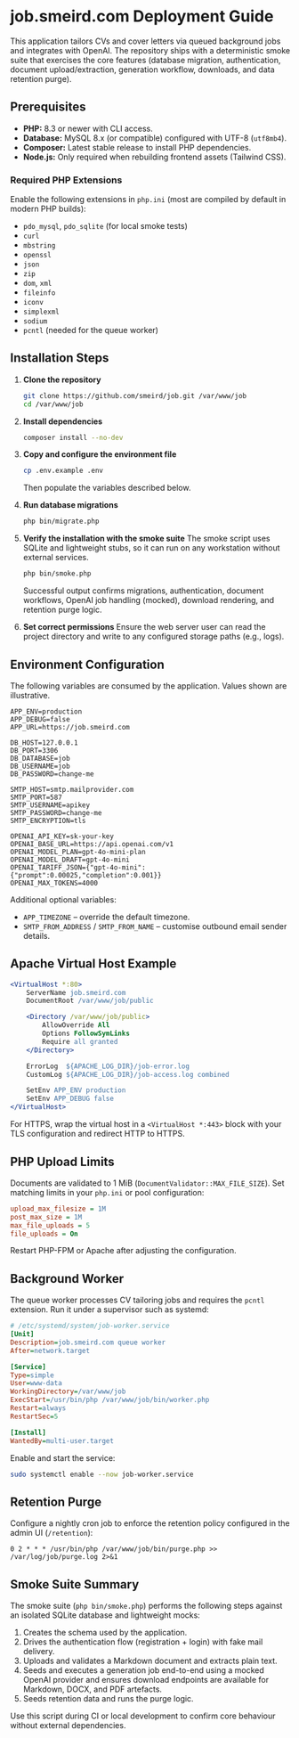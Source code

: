 # job.smeird.com Deployment Guide

This application tailors CVs and cover letters via queued background jobs and integrates with OpenAI. The repository ships with a deterministic smoke suite that exercises the core features (database migration, authentication, document upload/extraction, generation workflow, downloads, and data retention purge).

## Prerequisites

* **PHP:** 8.3 or newer with CLI access.
* **Database:** MySQL 8.x (or compatible) configured with UTF-8 (`utf8mb4`).
* **Composer:** Latest stable release to install PHP dependencies.
* **Node.js:** Only required when rebuilding frontend assets (Tailwind CSS).

### Required PHP Extensions

Enable the following extensions in `php.ini` (most are compiled by default in modern PHP builds):

* `pdo_mysql`, `pdo_sqlite` (for local smoke tests)
* `curl`
* `mbstring`
* `openssl`
* `json`
* `zip`
* `dom`, `xml`
* `fileinfo`
* `iconv`
* `simplexml`
* `sodium`
* `pcntl` (needed for the queue worker)

## Installation Steps

1. **Clone the repository**
   ```bash
   git clone https://github.com/smeird/job.git /var/www/job
   cd /var/www/job
   ```

2. **Install dependencies**
   ```bash
   composer install --no-dev
   ```

3. **Copy and configure the environment file**
   ```bash
   cp .env.example .env
   ```
   Then populate the variables described below.

4. **Run database migrations**
   ```bash
   php bin/migrate.php
   ```

5. **Verify the installation with the smoke suite**
   The smoke script uses SQLite and lightweight stubs, so it can run on any workstation without external services.
   ```bash
   php bin/smoke.php
   ```
   Successful output confirms migrations, authentication, document workflows, OpenAI job handling (mocked), download rendering, and retention purge logic.

6. **Set correct permissions**
   Ensure the web server user can read the project directory and write to any configured storage paths (e.g., logs).

## Environment Configuration

The following variables are consumed by the application. Values shown are illustrative.

```dotenv
APP_ENV=production
APP_DEBUG=false
APP_URL=https://job.smeird.com

DB_HOST=127.0.0.1
DB_PORT=3306
DB_DATABASE=job
DB_USERNAME=job
DB_PASSWORD=change-me

SMTP_HOST=smtp.mailprovider.com
SMTP_PORT=587
SMTP_USERNAME=apikey
SMTP_PASSWORD=change-me
SMTP_ENCRYPTION=tls

OPENAI_API_KEY=sk-your-key
OPENAI_BASE_URL=https://api.openai.com/v1
OPENAI_MODEL_PLAN=gpt-4o-mini-plan
OPENAI_MODEL_DRAFT=gpt-4o-mini
OPENAI_TARIFF_JSON={"gpt-4o-mini":{"prompt":0.00025,"completion":0.001}}
OPENAI_MAX_TOKENS=4000
```

Additional optional variables:

* `APP_TIMEZONE` – override the default timezone.
* `SMTP_FROM_ADDRESS` / `SMTP_FROM_NAME` – customise outbound email sender details.

## Apache Virtual Host Example

```apache
<VirtualHost *:80>
    ServerName job.smeird.com
    DocumentRoot /var/www/job/public

    <Directory /var/www/job/public>
        AllowOverride All
        Options FollowSymLinks
        Require all granted
    </Directory>

    ErrorLog  ${APACHE_LOG_DIR}/job-error.log
    CustomLog ${APACHE_LOG_DIR}/job-access.log combined

    SetEnv APP_ENV production
    SetEnv APP_DEBUG false
</VirtualHost>
```

For HTTPS, wrap the virtual host in a `<VirtualHost *:443>` block with your TLS configuration and redirect HTTP to HTTPS.

## PHP Upload Limits

Documents are validated to 1 MiB (`DocumentValidator::MAX_FILE_SIZE`). Set matching limits in your `php.ini` or pool configuration:

```ini
upload_max_filesize = 1M
post_max_size = 1M
max_file_uploads = 5
file_uploads = On
```

Restart PHP-FPM or Apache after adjusting the configuration.

## Background Worker

The queue worker processes CV tailoring jobs and requires the `pcntl` extension. Run it under a supervisor such as systemd:

```ini
# /etc/systemd/system/job-worker.service
[Unit]
Description=job.smeird.com queue worker
After=network.target

[Service]
Type=simple
User=www-data
WorkingDirectory=/var/www/job
ExecStart=/usr/bin/php /var/www/job/bin/worker.php
Restart=always
RestartSec=5

[Install]
WantedBy=multi-user.target
```

Enable and start the service:

```bash
sudo systemctl enable --now job-worker.service
```

## Retention Purge

Configure a nightly cron job to enforce the retention policy configured in the admin UI (`/retention`):

```cron
0 2 * * * /usr/bin/php /var/www/job/bin/purge.php >> /var/log/job/purge.log 2>&1
```

## Smoke Suite Summary

The smoke suite (`php bin/smoke.php`) performs the following steps against an isolated SQLite database and lightweight mocks:

1. Creates the schema used by the application.
2. Drives the authentication flow (registration + login) with fake mail delivery.
3. Uploads and validates a Markdown document and extracts plain text.
4. Seeds and executes a generation job end-to-end using a mocked OpenAI provider and ensures download endpoints are available for Markdown, DOCX, and PDF artefacts.
5. Seeds retention data and runs the purge logic.

Use this script during CI or local development to confirm core behaviour without external dependencies.
